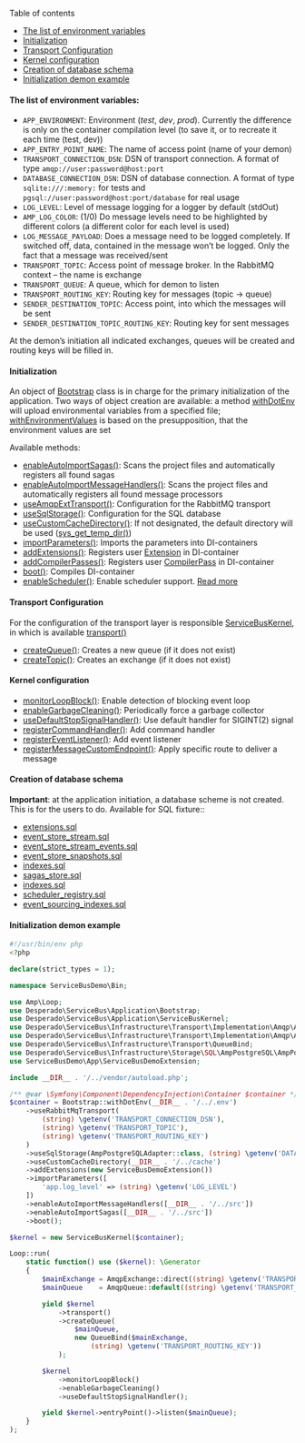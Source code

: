Table of contents
* [The list of environment variables](https://github.com/mmasiukevich/service-bus/blob/master/doc/en_initialization.md#the-list-of-environment-variables)
* [Initialization](https://github.com/mmasiukevich/service-bus/blob/master/doc/en_initialization.md#initialization)
* [Transport Configuration](https://github.com/mmasiukevich/service-bus/blob/master/doc/en_initialization.md#transport-configuration)
* [Kernel configuration](https://github.com/mmasiukevich/service-bus/blob/master/doc/en_initialization.md#kernel-configuration)
* [Creation of database schema](https://github.com/mmasiukevich/service-bus/blob/master/doc/en_initialization.md#creation-of-database-schema)
* [Initialization demon example](https://github.com/mmasiukevich/service-bus/blob/master/doc/en_initialization.md#initialization-demon-example)

#### The list of environment variables:
- ```APP_ENVIRONMENT```: Environment (*test*, *dev*, *prod*). Currently the difference is only on the container compilation level (to save it, or to recreate it each time (test, dev))
- ```APP_ENTRY_POINT_NAME```: The name of access point (name of your demon)
- ```TRANSPORT_CONNECTION_DSN```: DSN of transport connection. A format of type ```amqp://user:password@host:port```
- ```DATABASE_CONNECTION_DSN```: DSN of database connection. A format of type ```sqlite:///:memory:``` for tests and ```pgsql://user:password@host:port/database``` for real usage
- ```LOG_LEVEL```: Level of message logging for a logger by default (stdOut)
- ```AMP_LOG_COLOR```: (1/0) Do message levels need to be highlighted by different colors (a different color for each level is used)
- ```LOG_MESSAGE_PAYLOAD```: Does a message need to be logged completely. If switched off, data, contained in the message won’t be logged. Only the fact that a message was received/sent
- ```TRANSPORT_TOPIC```: Access point of message broker. In the RabbitMQ context – the name is exchange
- ```TRANSPORT_QUEUE```: A queue, which for demon to listen
- ```TRANSPORT_ROUTING_KEY```: Routing key for messages (topic -> queue)
- ```SENDER_DESTINATION_TOPIC```: Access point, into which the messages will be sent
- ```SENDER_DESTINATION_TOPIC_ROUTING_KEY```: Routing key for sent messages

At the demon’s initiation all indicated exchanges, queues will be created and routing keys will be filled in.

#### Initialization
An object of [Bootstrap](https://github.com/mmasiukevich/service-bus/blob/master/src/Application/Bootstrap.php) class is in charge for the primary initialization of the application. Two ways of object creation are available: a method [withDotEnv](https://github.com/mmasiukevich/service-bus/blob/master/src/Application/Bootstrap.php#L49) will upload environmental variables from a specified file; [withEnvironmentValues](https://github.com/mmasiukevich/service-bus/blob/master/src/Application/Bootstrap.php#L99) is based on the presupposition, that the environment values are set


Available methods:
- [enableAutoImportSagas()](https://github.com/mmasiukevich/service-bus/blob/master/src/Application/Bootstrap.php#L80): Scans the project files and automatically registers all found sagas
- [enableAutoImportMessageHandlers()](https://github.com/mmasiukevich/service-bus/blob/master/src/Application/Bootstrap.php#L112): Scans the project files and automatically registers all found message processors
- [useAmqpExtTransport()](https://github.com/mmasiukevich/service-bus/blob/master/src/Application/Bootstrap.php#L136): Configuration for the RabbitMQ transport
- [useSqlStorage()](https://github.com/mmasiukevich/service-bus/blob/master/src/Application/Bootstrap.php#L156): Configuration for the SQL database
- [useCustomCacheDirectory()](https://github.com/mmasiukevich/service-bus/blob/master/src/Application/Bootstrap.php#L174): If not designated, the default directory will be used ([sys_get_temp_dir()](http://php.net/manual/en/function.sys-get-temp-dir.php))
- [importParameters()](https://github.com/mmasiukevich/service-bus/blob/master/src/Application/Bootstrap.php#L188): Imports the parameters into DI-containers
- [addExtensions()](https://github.com/mmasiukevich/service-bus/blob/master/src/Application/Bootstrap.php#L200): Registers user [Extension](https://symfony.com/doc/current/bundles/extension.html) in DI-container
- [addCompilerPasses()](https://github.com/mmasiukevich/service-bus/blob/master/src/Application/Bootstrap.php#L214): Registers user [CompilerPass](https://symfony.com/doc/current/service_container/compiler_passes.html) in DI-container
- [boot()](https://github.com/mmasiukevich/service-bus/blob/master/src/Application/Bootstrap.php#L122): Compiles DI-container
- [enableScheduler()](https://github.com/mmasiukevich/service-bus/blob/master/src/Application/Bootstrap.php#L94): Enable scheduler support. [Read more](https://github.com/mmasiukevich/service-bus/blob/master/doc/scheduler.md)

#### Transport Configuration
For the configuration of the transport layer is responsible [ServiceBusKernel](https://github.com/mmasiukevich/service-bus/blob/master/src/Application/ServiceBusKernel.php), in which is available [transport()](https://github.com/mmasiukevich/service-bus/blob/master/src/Application/ServiceBusKernel.php#L188)
- [createQueue()](https://github.com/mmasiukevich/service-bus/blob/master/src/Infrastructure/Transport/Transport.php#L52): Creates a new queue (if it does not exist)
- [createTopic()](https://github.com/mmasiukevich/service-bus/blob/master/src/Infrastructure/Transport/Transport.php#L37): Creates an exchange (if it does not exist)

#### Kernel configuration
- [monitorLoopBlock()](https://github.com/mmasiukevich/service-bus/blob/master/src/Application/ServiceBusKernel.php#L75): Enable detection of blocking event loop
- [enableGarbageCleaning()](https://github.com/mmasiukevich/service-bus/blob/master/src/Application/ServiceBusKernel.php#L90): Periodically force a garbage collector
- [useDefaultStopSignalHandler()](https://github.com/mmasiukevich/service-bus/blob/master/src/Application/ServiceBusKernel.php#L109): Use default handler for SIGINT(2) signal 
- [registerCommandHandler()](https://github.com/mmasiukevich/service-bus/blob/master/src/Application/ServiceBusKernel.php#L145): Add command handler
- [registerEventListener()](https://github.com/mmasiukevich/service-bus/blob/master/src/Application/ServiceBusKernel.php#L163): Add event listener
- [registerMessageCustomEndpoint()](https://github.com/mmasiukevich/service-bus/blob/master/src/Application/ServiceBusKernel.php#L177): Apply specific route to deliver a message

#### Creation of database schema
**Important**: at the application initiation, a database scheme is not created. This is for the users to do.
Available for SQL fixture::
- [extensions.sql](https://github.com/mmasiukevich/service-bus/blob/master/src/EventSourcing/EventStreamStore/Sql/schema/extensions.sql)
- [event_store_stream.sql](https://github.com/mmasiukevich/service-bus/blob/master/src/EventSourcing/EventStreamStore/Sql/schema/event_store_stream.sql)
- [event_store_stream_events.sql](https://github.com/mmasiukevich/service-bus/blob/master/src/EventSourcing/EventStreamStore/Sql/schema/event_store_stream_events.sql)
- [event_store_snapshots.sql](https://github.com/mmasiukevich/service-bus/blob/master/src/EventSourcing/EventStreamStore/Sql/schema/event_store_snapshots.sql)
- [indexes.sql](https://github.com/mmasiukevich/service-bus/blob/master/src/EventSourcing/EventStreamStore/Sql/schema/indexes.sql)
- [sagas_store.sql](https://github.com/mmasiukevich/service-bus/blob/master/src/Sagas/SagaStore/Sql/schema/sagas_store.sql)
- [indexes.sql](https://github.com/mmasiukevich/service-bus/blob/master/src/Sagas/SagaStore/Sql/schema/indexes.sql)
- [scheduler_registry.sql](https://github.com/mmasiukevich/service-bus/blob/master/src/Scheduler/Store/Sql/schema/scheduler_registry.sql)
- [event_sourcing_indexes.sql](https://github.com/mmasiukevich/service-bus/blob/master/src/Index/Storage/Sql/schema/event_sourcing_indexes.sql)

#### Initialization demon example

```php
#!/usr/bin/env php
<?php

declare(strict_types = 1);

namespace ServiceBusDemo\Bin;

use Amp\Loop;
use Desperado\ServiceBus\Application\Bootstrap;
use Desperado\ServiceBus\Application\ServiceBusKernel;
use Desperado\ServiceBus\Infrastructure\Transport\Implementation\Amqp\AmqpExchange;
use Desperado\ServiceBus\Infrastructure\Transport\Implementation\Amqp\AmqpQueue;
use Desperado\ServiceBus\Infrastructure\Transport\QueueBind;
use Desperado\ServiceBus\Infrastructure\Storage\SQL\AmpPostgreSQL\AmpPostgreSQLAdapter;
use ServiceBusDemo\App\ServiceBusDemoExtension;

include __DIR__ . '/../vendor/autoload.php';

/** @var \Symfony\Component\DependencyInjection\Container $container */
$container = Bootstrap::withDotEnv(__DIR__ . '/../.env')
    ->useRabbitMqTransport(
        (string) \getenv('TRANSPORT_CONNECTION_DSN'),
        (string) \getenv('TRANSPORT_TOPIC'),
        (string) \getenv('TRANSPORT_ROUTING_KEY')
    )
    ->useSqlStorage(AmpPostgreSQLAdapter::class, (string) \getenv('DATABASE_CONNECTION_DSN'))
    ->useCustomCacheDirectory(__DIR__ . '/../cache')
    ->addExtensions(new ServiceBusDemoExtension())
    ->importParameters([
        'app.log_level' => (string) \getenv('LOG_LEVEL')
    ])
    ->enableAutoImportMessageHandlers([__DIR__ . '/../src'])
    ->enableAutoImportSagas([__DIR__ . '/../src'])
    ->boot();

$kernel = new ServiceBusKernel($container);

Loop::run(
    static function() use ($kernel): \Generator
    {
        $mainExchange = AmqpExchange::direct((string) \getenv('TRANSPORT_TOPIC'), true);
        $mainQueue    = AmqpQueue::default((string) \getenv('TRANSPORT_QUEUE'), true);

        yield $kernel
            ->transport()
            ->createQueue(
                $mainQueue,
                new QueueBind($mainExchange,
                    (string) \getenv('TRANSPORT_ROUTING_KEY'))
            );

        $kernel
            ->monitorLoopBlock()
            ->enableGarbageCleaning()
            ->useDefaultStopSignalHandler();

        yield $kernel->entryPoint()->listen($mainQueue);
    }
);

```
